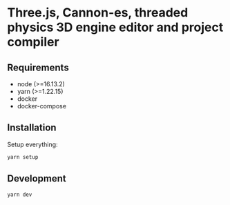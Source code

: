 # Three.js, Cannon-es, threaded physics 3D engine editor and project compiler

## Requirements

- node (>=16.13.2)
- yarn (>=1.22.15)
- docker
- docker-compose

## Installation

Setup everything:

```bash
yarn setup
```

## Development

```bash
yarn dev
```
